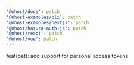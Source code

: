 ```yaml
---
'@nhost/docs': patch
'@nhost-examples/cli': patch
'@nhost-examples/nextjs': patch
'@nhost/hasura-auth-js': patch
'@nhost/react': patch
'@nhost/vue': patch
---
```


feat(pat): add support for personal access tokens
